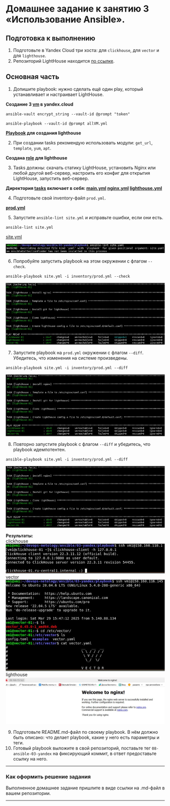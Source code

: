 # Домашнее задание к занятию 3 «Использование Ansible».

## Подготовка к выполнению

1. Подготовьте в Yandex Cloud три хоста: для `clickhouse`, для `vector` и для `lighthouse`.
2. Репозиторий LightHouse находится [по ссылке](https://github.com/VKCOM/lighthouse).

## Основная часть

1. Допишите playbook: нужно сделать ещё один play, который устанавливает и настраивает LightHouse.

**Создание 3 [vm](https://github.com/Kovrei/devops-netology/tree/main/ansible/03-yandex/vm) в yandex.cloud**    

```
ansible-vault encrypt_string --vault-id @prompt "token"
```

```
ansible-playbook --vault-id @prompt allVM.yml
```

**[Playboоk](https://github.com/Kovrei/devops-netology/tree/main/ansible/03-yandex/playbook) для создания lighthouse**  

2. При создании tasks рекомендую использовать модули: `get_url`, `template`, `yum`, `apt`.

**Создана [role](https://github.com/Kovrei/devops-netology/tree/main/ansible/03-yandex/playbook/roles/lighthouse) для lighthouse**  

3. Tasks должны: скачать статику LightHouse, установить Nginx или любой другой веб-сервер, настроить его конфиг для открытия LightHouse, запустить веб-сервер.

**Директория [tasks](https://github.com/Kovrei/devops-netology/tree/main/ansible/03-yandex/playbook/roles/lighthouse/tasks) включает в себя:
[main.yml](https://github.com/Kovrei/devops-netology/blob/main/ansible/03-yandex/playbook/roles/lighthouse/tasks/main.yml) 
[nginx.yml](https://github.com/Kovrei/devops-netology/blob/main/ansible/03-yandex/playbook/roles/lighthouse/tasks/nginx.yml) 
[lighthouse.yml](https://github.com/Kovrei/devops-netology/blob/main/ansible/03-yandex/playbook/roles/lighthouse/tasks/lighthouse.yml)**  

4. Подготовьте свой inventory-файл `prod.yml`.

**[prod.yml](https://github.com/Kovrei/devops-netology/blob/main/ansible/03-yandex/playbook/inventory/prod.yml)**

5. Запустите `ansible-lint site.yml` и исправьте ошибки, если они есть.

```
ansible-lint site.yml 
```
[site.yml](https://github.com/Kovrei/devops-netology/blob/main/ansible/03-yandex/playbook/site.yml)  

![alt text](https://github.com/Kovrei/devops-netology/blob/main/ansible/03-yandex/img/3.5.JPG)  

6. Попробуйте запустить playbook на этом окружении с флагом `--check`.

```
ansible-playbook site.yml -i inventory/prod.yml --check
```

![alt text](https://github.com/Kovrei/devops-netology/blob/main/ansible/03-yandex/img/3.6.JPG)  

7. Запустите playbook на `prod.yml` окружении с флагом `--diff`. Убедитесь, что изменения на системе произведены.

```
ansible-playbook site.yml -i inventory/prod.yml --diff
```

![alt text](https://github.com/Kovrei/devops-netology/blob/main/ansible/03-yandex/img/3.7.JPG)  

8. Повторно запустите playbook с флагом `--diff` и убедитесь, что playbook идемпотентен.

```
ansible-playbook site.yml -i inventory/prod.yml --diff
```

![alt text](https://github.com/Kovrei/devops-netology/blob/main/ansible/03-yandex/img/3.8.JPG) 

**Результаты:**  
clickhouse
![alt text](https://github.com/Kovrei/devops-netology/blob/main/ansible/03-yandex/img/clickhouse.JPG)  
vector  
![alt text](https://github.com/Kovrei/devops-netology/blob/main/ansible/03-yandex/img/vector.JPG)
lighthouse  
![alt text](https://github.com/Kovrei/devops-netology/blob/main/ansible/03-yandex/img/lighthouse.JPG)  

9. Подготовьте README.md-файл по своему playbook. В нём должно быть описано: что делает playbook, какие у него есть параметры и теги.
10. Готовый playbook выложите в свой репозиторий, поставьте тег `08-ansible-03-yandex` на фиксирующий коммит, в ответ предоставьте ссылку на него.

---

### Как оформить решение задания

Выполненное домашнее задание пришлите в виде ссылки на .md-файл в вашем репозитории.

---
